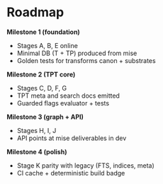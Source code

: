 # Roadmap

**Milestone 1 (foundation)**
- Stages A, B, E online
- Minimal DB (T + TP) produced from mise
- Golden tests for transforms canon + substrates

**Milestone 2 (TPT core)**
- Stages C, D, F, G
- TPT meta and search docs emitted
- Guarded flags evaluator + tests

**Milestone 3 (graph + API)**
- Stages H, I, J
- API points at mise deliverables in dev

**Milestone 4 (polish)**
- Stage K parity with legacy (FTS, indices, meta)
- CI cache + deterministic build badge
